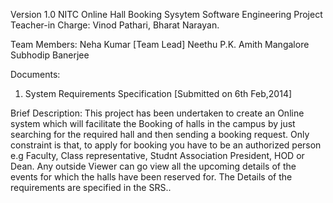 Version 1.0
NITC Online Hall Booking Sysytem 
Software Engineering Project
Teacher-in Charge: Vinod Pathari, Bharat Narayan.

Team Members:
Neha Kumar [Team Lead]
Neethu P.K.
Amith Mangalore
Subhodip Banerjee

Documents:
1. System Requirements Specification [Submitted on 6th Feb,2014]

Brief Description:
This project has been undertaken to create an Online system which will facilitate the Booking of halls in the campus by just searching for the required hall and then sending a booking request. Only constraint is that, to apply for booking you have to be an authorized person e.g Faculty, Class representative, Studnt Association President, HOD or Dean. Any outside Viewer can go view all the upcoming details of the events for which the halls have been reserved for. The Details of the requirements are specified in the SRS..
